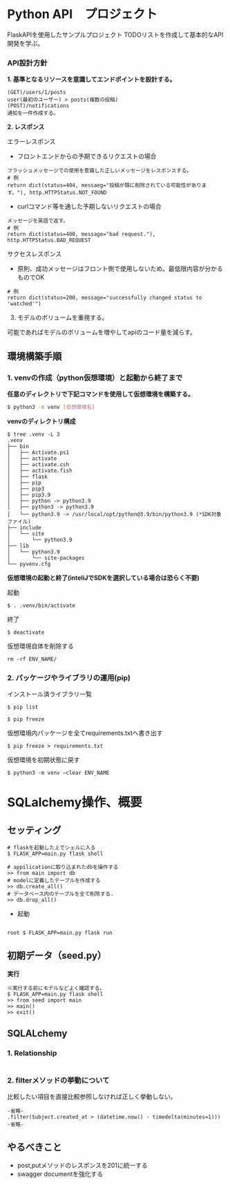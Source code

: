 # Python API　プロジェクト
FlaskAPIを使用したサンプルプロジェクト
TODOリストを作成して基本的なAPI開発を学ぶ。

### API設計方針
**1. 基準となるリソースを意識してエンドポイントを設計する。**

```
(GET)/users/1/posts
user(最初のユーザー) > posts(複数の投稿) 
(POST)/notifications
通知を一件作成する。
```

**2. レスポンス**

エラーレスポンス
* フロントエンドからの予期できるリクエストの場合
```
フラッシュメッセージでの使用を意識した正しいメッセージをレスポンスする。
# 例
return dict(status=404, messaeg="投稿が既に削除されている可能性があります。"), http.HTTPStatus.NOT_FOUND
```

* curlコマンド等を通した予期しないリクエストの場合
```
メッセージを英語で返す。
# 例
return dict(status=400, message="bad request."), http.HTTPStatus.BAD_REQUEST
```

サクセスレスポンス
* 原則、成功メッセージはフロント側で使用しないため。最低限内容が分かるものでOK
```
# 例
return dict(status=200, message="successfully changed status to 'watched'")
```


3. モデルのボリュームを重視する。

可能であればモデルのボリュームを増やしてapiのコード量を減らす。

## 環境構築手順

### 1. venvの作成（python仮想環境）と起動から終了まで

**任意のディレクトリで下記コマンドを使用して仮想環境を構築する。**
```bash
$ python3 -m venv [仮想環境名]
```

**venvのディレクトリ構成**
```
$ tree .venv -L 3 
.venv
├── bin
│   ├── Activate.ps1
│   ├── activate
│   ├── activate.csh
│   ├── activate.fish
│   ├── flask
│   ├── pip
│   ├── pip3
│   ├── pip3.9
│   ├── python -> python3.9
│   ├── python3 -> python3.9 
│   └── python3.9 -> /usr/local/opt/python@3.9/bin/python3.9 (*SDK対象ファイル)
├── include
│   └── site
│       └── python3.9
├── lib
│   └── python3.9
│       └── site-packages
└── pyvenv.cfg
```

**仮想環境の起動と終了(inteliJでSDKを選択している場合は恐らく不要)**

起動
```
$ . .venv/bin/activate
```

終了
```
$ deactivate
```

仮想環境自体を削除する
```
rm -rf ENV_NAME/
```

### 2. パッケージやライブラリの運用(pip)

インストール済ライブラリ一覧
```
$ pip list
```
```
$ pip freeze
```

仮想環境内パッケージを全てrequirements.txtへ書き出す
```
$ pip freeze > requirements.txt
```

仮想環境を初期状態に戻す
```
$ python3 -m venv —clear ENV_NAME
```

# SQLalchemy操作、概要

## セッティング

```
# flaskを起動した上でシェルに入る
$ FLASK_APP=main.py flask shell
```

```
# appilicationに取り込まれたdbを操作する
>> from main import db
# modelに定義したテーブルを作成する
>> db.create_all()
# データベース内のテーブルを全て削除する.
>> db.drop_all()
```

* 起動
```

root $ FLASK_APP=main.py flask run
```

## 初期データ（seed.py）
**実行**
```
※実行する前にモデルなどよく確認する。
$ FLASK_APP=main.py flask shell
>> from seed import main
>> main()
>> exit()
```

## SQLALchemy

### 1. Relationship

```python

```

### 2. filterメソッドの挙動について

比較したい項目を直接比較参照しなければ正しく挙動しない。
```
-省略-
.filter(Subject.created_at > (datetime.now() - timedelta(minutes=1)))
-省略-
```

## やるべきこと

* post,putメソッドのレスポンスを201に統一する
* swagger documentを強化する



